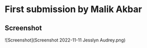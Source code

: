 # First submission by Malik Akbar

## Screenshot
![Screenshot](Screenshot 2022-11-11 Jesslyn Audrey.png)